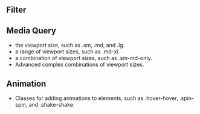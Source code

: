 

## Filter
## Media Query
* the viewport size, such as .sm, .md, and .lg.
* a range of viewport sizes, such as .md-xl.
* a combination of viewport sizes, such as .sm-md-only.
* Advanced complex combinations of viewport sizes.
## Animation
* Classes for adding animations to elements, such as .hover-hover, .spin-spin, and .shake-shake.
